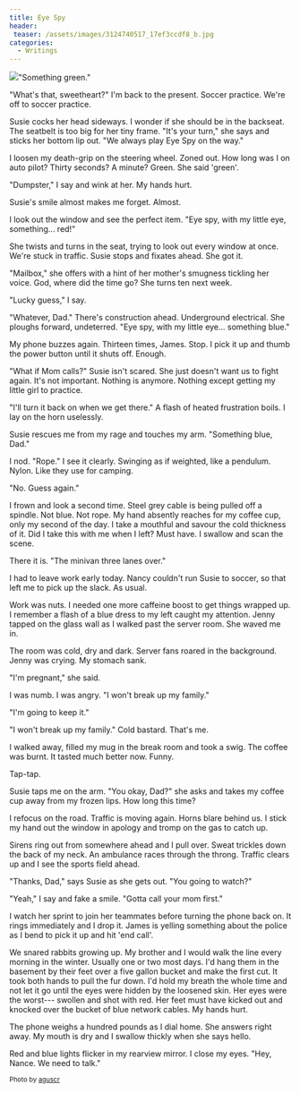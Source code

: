 ```yaml
---
title: Eye Spy
header:
 teaser: /assets/images/3124740517_17ef3ccdf8_b.jpg
categories:
  - Writings
---
```

<img src="https://douglangille.github.io/assets/images/3124740517_17ef3ccdf8_b.jpg">"Something green."

"What's that, sweetheart?" I'm back to the present. Soccer practice. We're off to soccer practice.

Susie cocks her head sideways. I wonder if she should be in the backseat. The seatbelt is too big for her tiny frame. "It's your turn," she says and sticks her bottom lip out. "We always play Eye Spy on the way."

I loosen my death-grip on the steering wheel. Zoned out. How long was I on auto pilot? Thirty seconds? A minute? Green. She said 'green'.

"Dumpster," I say and wink at her. My hands hurt.

Susie's smile almost makes me forget. Almost.

I look out the window and see the perfect item. "Eye spy, with my little eye, something... red!"

She twists and turns in the seat, trying to look out every window at once. We're stuck in traffic. Susie stops and fixates ahead. She got it.

"Mailbox," she offers with a hint of her mother's smugness tickling her voice. God, where did the time go? She turns ten next week.

"Lucky guess," I say.

"Whatever, Dad." There's construction ahead. Underground electrical. She ploughs forward, undeterred. "Eye spy, with my little eye... something blue."

My phone buzzes again. Thirteen times, James. Stop. I pick it up and thumb the power button until it shuts off. Enough.

"What if Mom calls?" Susie isn't scared. She just doesn't want us to fight again. It's not important. Nothing is anymore. Nothing except getting my little girl to practice.

"I'll turn it back on when we get there." A flash of heated frustration boils. I lay on the horn uselessly.

Susie rescues me from my rage and touches my arm. "Something blue, Dad."

I nod. "Rope." I see it clearly. Swinging as if weighted, like a pendulum. Nylon. Like they use for camping.

"No. Guess again."

I frown and look a second time. Steel grey cable is being pulled off a spindle. Not blue. Not rope. My hand absently reaches for my coffee cup, only my second of the day. I take a mouthful and savour the cold thickness of it. Did I take this with me when I left? Must have. I swallow and scan the scene.

There it is. "The minivan three lanes over."

I had to leave work early today. Nancy couldn't run Susie to soccer, so that left me to pick up the slack. As usual.

Work was nuts. I needed one more caffeine boost to get things wrapped up. I remember a flash of a blue dress to my left caught my attention. Jenny tapped on the glass wall as I walked past the server room. She waved me in.

The room was cold, dry and dark. Server fans roared in the background. Jenny was crying. My stomach sank.

"I'm pregnant," she said.

I was numb. I was angry. "I won't break up my family."

"I'm going to keep it."

"I won't break up my family." Cold bastard. That's me.

I walked away, filled my mug in the break room and took a swig. The coffee was burnt. It tasted much better now. Funny.

Tap-tap.

Susie taps me on the arm. "You okay, Dad?" she asks and takes my coffee cup away from my frozen lips. How long this time?

I refocus on the road. Traffic is moving again. Horns blare behind us. I stick my hand out the window in apology and tromp on the gas to catch up.

Sirens ring out from somewhere ahead and I pull over. Sweat trickles down the back of my neck. An ambulance races through the throng. Traffic clears up and I see the sports field ahead.

"Thanks, Dad," says Susie as she gets out. "You going to watch?"

"Yeah," I say and fake a smile. "Gotta call your mom first."

I watch her sprint to join her teammates before turning the phone back on. It rings immediately and I drop it. James is yelling something about the police as I bend to pick it up and hit 'end call'.

We snared rabbits growing up. My brother and I would walk the line every morning in the winter. Usually one or two most days. I'd hang them in the basement by their feet over a five gallon bucket and make the first cut. It took both hands to pull the fur down. I'd hold my breath the whole time and not let it go until the eyes were hidden by the loosened skin. Her eyes were the worst--- swollen and shot with red. Her feet must have kicked out and knocked over the bucket of blue network cables. My hands hurt.

The phone weighs a hundred pounds as I dial home. She answers right away. My mouth is dry and I swallow thickly when she says hello.

Red and blue lights flicker in my rearview mirror. I close my eyes. "Hey, Nance. We need to talk."

<small>Photo by <a href="http://www.flickr.com/photos/59309871@N00/3124740517">aguscr</a></small>